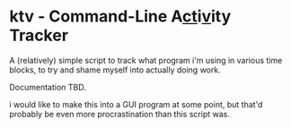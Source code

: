 # ktv - Command-Line A<ins>ct</ins>i<ins>v</ins>ity Tracker
A (relatively) simple script to track what program i'm using in various time blocks, to try and shame myself into actually doing work.

Documentation TBD.

i would like to make this into a GUI program at some point, but that'd probably be even more procrastination than this script was.